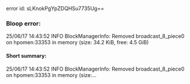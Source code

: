 error id: sLKnokPgYpZDQHSu7735Ug==
### Bloop error:

25/06/17 14:43:52 INFO BlockManagerInfo: Removed broadcast_8_piece0 on hpomen:33353 in memory (size: 34.2 KiB, free: 4.5 GiB)
#### Short summary: 

25/06/17 14:43:52 INFO BlockManagerInfo: Removed broadcast_8_piece0 on hpomen:33353 in memory (size:...